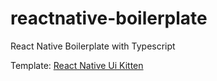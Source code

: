 # reactnative-boilerplate
React Native Boilerplate with Typescript

Template:
[React Native Ui Kitten](https://akveo.github.io/react-native-ui-kitten/)
